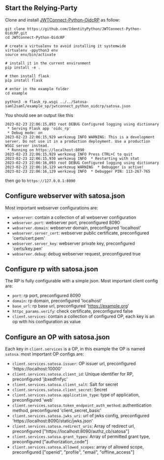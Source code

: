 Start the Relying-Party
-----------------------

Clone and install [JWTConnect-Python-OidcRP](https://github.com/identitypython/JWTConnect-Python-OidcRP) as follow:
```
git clone https://github.com/IdentityPython/JWTConnect-Python-OidcRP.git
cd JWTConnect-Python-OidcRP

# create a virtualenv to avoid installing it systemwide
virtualenv -ppython3 env
source env/bin/activate

# install it in the current environment
pip install -e .

# then install flask
pip install flask

# enter in the example folder
cd example

python3 -m flask_rp.wsgi ../../Satosa-saml2saml/example_sp/jwtconnect_python_oidcrp/satosa.json
````

You should see an output like this
````
2023-02-23 22:06:15,893 root DEBUG Configured logging using dictionary
 * Serving Flask app 'oidc_rp'
 * Debug mode: on
2023-02-23 22:06:15,929 werkzeug INFO WARNING: This is a development server. Do not use it in a production deployment. Use a production WSGI server instead.
 * Running on https://localhost:8090
2023-02-23 22:06:15,929 werkzeug INFO Press CTRL+C to quit
2023-02-23 22:06:15,930 werkzeug INFO  * Restarting with stat
2023-02-23 22:06:16,093 root DEBUG Configured logging using dictionary
2023-02-23 22:06:16,129 werkzeug WARNING  * Debugger is active!
2023-02-23 22:06:16,129 werkzeug INFO  * Debugger PIN: 113-267-765

````

then go to `https://127.0.0.1:8090`

## Configure webserver with satosa.json
Most important webserver configurations are:
* `webserver`: contain a collection of all webserver configuration
* `webserver.port`: webserver port, preconfigured 8090
* `webserver.domain`: webserver domain, preconfigured 'localhost'
* `webserver.server_cert`: webserver public certificate, preconfigured 'certs/cert.pem'
* `webserver.server_key`: webserver private key, preconfigured 'certs/key.pen'
* `webserver.debug`: debug webserver request, preconfigured true

## Configure rp with satosa.json
The RP is fully configurable with a simple json. Most important client config are:
* `port`: rp port, preconfigured 8090
* `domain`: rp domain, preconfigured 'localhost'
* `base_url`: rp base url, preconfigured 'https://example.org'
* `httpc_params.verify`: check certificate, preconfigured false
* `client.services`: contain a collection of configured OP, each key is an op with his configuration as value

## Configure an OP with satosa.json
Each key in `client.services` is a OP, in this example the OP is named `satosa`. most important OP configs are:
* `client.services.satosa.issuer`: OP issuer url, preconfigured 'https://localhost:10000'
* `client.services.satosa.client_id`: Unique identifier for RP, preconfigured 'jbxedfmfyc'
* `client.services.satosa.client_salt`: Salt for secret
* `client.services.satosa.client_secret`: Secret
* `client.services.satosa.application_type`: type of application, preconfigured 'web'
* `client.services.satosa.token_endpoint_auth_method`: authentication method, preconfigured 'client_secret_basic'
* `client.services.satosa.jwks_uri`: url of jwks config, preconfigured 'https://localhost:8090/static/jwks.json'
* `client.services.satosa.redirect_uris`: Array of redirect url,  preconfigured ["https://localhost:8090/authz_cb/satosa"]
* `client.services.satosa.grant_types`: Array of permitted grant type, preconfigured ["authorization_code"]
* `client.services.satosa.allowed_scopes`: array of allowed scope, preconfigured ["openid", "profile", "email", "offline_access"]
